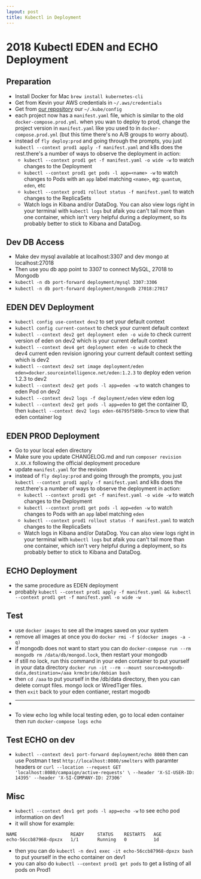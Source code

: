```yaml
---
layout: post
title: Kubectl in Deployment
---
```


# 2018 Kubectl EDEN and ECHO Deployment


## Preparation

* Install Docker for Mac `brew install kubernetes-cli`
* Get from Kevin your AWS credentials in `~/.aws/credentials`
* Get from [our repository](https://github.com/Source-Intelligence/k8s-prep/blob/master/kube-config.yaml) our `~/.kube/config`
* each project now has a `manifest.yaml` file, which is similar to the old `docker-compose.prod.yml`.  when you wan to deploy to prod, change the project version in `manifest.yaml` like you used to in `docker-compose.prod.yml` (but this time there's no A/B groups to worry about).
* instead of `fly deploy:prod` and going through the prompts, you just `kubectl --context prod1 apply -f manifest.yaml` and k8s does the rest.there's a number of ways to observe the deployment in action:
    * `kubectl --context prod1 get -f manifest.yaml -o wide -w` to watch changes to the Deployment
    * `kubectl --context prod1 get pods -l app=<name> -w` to watch changes to Pods with an `app` label matching `<name>`, eg: `quantum`, `eden`, etc
    * `kubectl --context prod1 rollout status -f manifest.yaml` to watch changes to the ReplicaSets
    * Watch logs in Kibana and/or DataDog.  You can also view logs right in your terminal with `kubectl logs` but afaik you can't tail more than one container, which isn't very helpful during a deployment, so its probably better to stick to Kibana and DataDog.

## Dev DB Access

* Make dev mysql available at localhost:3307 and dev mongo at localhost:27018
* Then use you db app point to 3307 to connect MySQL, 27018 to Mongodb
* `kubectl -n db port-forward deployment/mysql 3307:3306`
* `kubectl -n db port-forward deployment/mongodb 27018:27017`


## EDEN DEV Deployment

* `kubectl config use-context dev2` to set your default context
* `kubectl config current-context` to check your current default context
* `kubectl --context dev2 get deployment eden -o wide` to check current version of eden on dev2 which is your current default context
* `kubectl --context dev4 get deployment eden -o wide` to check the dev4 current eden revision ignoring your current default context setting which is dev2
* `kubectl --context dev2 set image deployment/eden eden=docker.sourceintelligence.net/eden:1.2.3` to deploy eden verion 1.2.3 to dev2
* `kubectl --context dev2 get pods -l app=eden -w` to watch changes to eden Pod on dev2
* `kubectl --context dev2 logs -f deployment/eden` view eden log
* `kubectl --context dev2 get pods -l app=eden` to get the container ID, then `kubectl --context dev2 logs eden-66795f589b-5rmcm` to view that eden container log

## EDEN PROD Deployment
* Go to your local eden directory
* Make sure you update CHANGELOG.md and run `composer revision X.XX.X` following the official deployment procedure
* update `manifest.yaml` for the revision
* instead of `fly deploy:prod` and going through the prompts, you just `kubectl --context prod1 apply -f manifest.yaml` and k8s does the rest.there's a number of ways to observe the deployment in action:
    * `kubectl --context prod1 get -f manifest.yaml -o wide -w` to watch changes to the Deployment
    * `kubectl --context prod1 get pods -l app=eden -w` to watch changes to Pods with an `app` label matching `eden`
    * `kubectl --context prod1 rollout status -f manifest.yaml` to watch changes to the ReplicaSets
    * Watch logs in Kibana and/or DataDog.  You can also view logs right in your terminal with `kubectl logs` but afaik you can't tail more than one container, which isn't very helpful during a deployment, so its probably better to stick to Kibana and DataDog.

## ECHO Deployment

* the same procedure as EDEN deployment
* probably `kubectl --context prod1 apply -f manifest.yaml && kubectl --context prod1 get -f manifest.yaml -o wide -w`

## Test
* use `docker images` to see all the images saved on your system
* remove all images at once you do `docker rmi -f $(docker images -a -q)`
* if mongodb does not want to start you can do `docker-compose run --rm mongodb rm /data/db/mongod.lock`, then restart your mongodb
* if still no lock, run this command in your eden container to put yourself in your data directory `docker run -it --rm --mount source=mongodb-data,destination=/aaa krmcbride/debian bash`
* then `cd /aaa` to put yourself in the /db/data directory, then you can delete corrupt files.  mongo lock or WiredTiger files.
* then `exit` back to your eden contianer, restart mogodb
* ---
* To view echo log while local testing eden, go to local eden container then run `docker-compose logs echo`

## Test ECHO on dev
* `kubectl --context dev1 port-forward deployment/echo 8080` then can use Postman t test `http://localhost:8080/smelters` with paramter headers or `curl --location --request GET 'localhost:8080/campaign/active-requests' \
--header 'X-SI-USER-ID: 14395' --header 'X-SI-COMPANY-ID: 27306'`


## Misc
* `kubectl --context dev1 get pods -l app=echo -w` to see echo pod information on dev1
* it will show for example:

```
NAME                    READY     STATUS    RESTARTS   AGE
echo-56ccb87968-dpxzx   1/1       Running   0          1d

```
* then you can do `kubectl -n dev1 exec -it echo-56ccb87968-dpxzx bash` to put yourself in the echo container on dev1
* you can also do `kubectl --context prod1 get pods` to get a listing of all pods on Prod1
